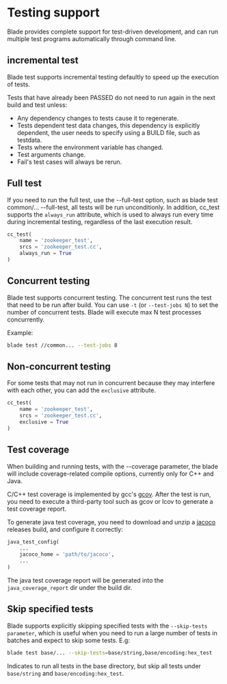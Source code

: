 # Testing support

Blade provides complete support for test-driven development, and can run multiple test programs automatically through command line.

## incremental test
Blade test supports incremental testing defaultly to speed up the execution of tests.

Tests that have already been PASSED do not need to run again in the next build and test unless:

* Any dependency changes to tests cause it to regenerate.
* Tests dependent test data changes, this dependency is explicitly dependent, the user needs to specify using a BUILD file, such as testdata.
* Tests where the environment variable has changed.
* Test arguments change.
* Fail's test cases will always be rerun.

## Full test

If you need to run the full test, use the --full-test option, such as blade test common/... --full-test, all tests will be run unconditionly.
In addition, cc_test supports the `always_run` attribute, which is used to always run every time during incremental testing, regardless of the last execution result.
```python
cc_test(
    name = 'zookeeper_test',
    srcs = 'zookeeper_test.cc',
    always_run = True
)
```

## Concurrent testing

Blade test supports concurrent testing. The concurrent test runs the test that need to be run after build.
You can use `-t` (or `--test-jobs N`) to set the number of concurrent tests. Blade will execute max N test processes concurrently.

Example:
```bash
blade test //common... --test-jobs 8
```

## Non-concurrent testing
For some tests that may not run in concurrent because they may interfere with each other, you can add the `exclusive` attribute.
```python
cc_test(
    name = 'zookeeper_test',
    srcs = 'zookeeper_test.cc',
    exclusive = True
)
```

## Test coverage
When building and running tests, with the --coverage parameter, the blade will include coverage-related compile options, currently only for C++ and Java.

C/C++ test coverage is implemented by gcc's [gcov](https://gcc.gnu.org/onlinedocs/gcc/Gcov.html). After the test is run, you need to execute a third-party tool such as gcov or lcov to generate a test coverage report.

To generate java test coverage, you need to download and unzip a [jacoco](https://www.eclemma.org/jacoco/) releases build, and configure it correctly:
```python
java_test_config(
    ...
    jacoco_home = 'path/to/jacoco',
    ...
)
```
The java test coverage report will be generated into the `java_coverage_report` dir under the build dir.

## Skip specified tests
Blade supports explicitly skipping specified tests with the `--skip-tests parameter`, which is useful when you need to run a large number of tests in batches and expect to skip some tests. E.g:
```bash
blade test base/... --skip-tests=base/string,base/encoding:hex_test
```
Indicates to run all tests in the base directory, but skip all tests under `base/string` and `base/encoding:hex_test`.
